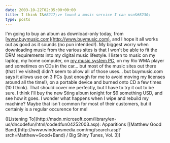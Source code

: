 ```yaml
---
date: 2003-10-22T02:35:00+00:00
title: I think I&#8217;ve found a music service I can use&#8230;
type: posts
---
```

I'm going to buy an album as download-only today, from [www.buymusic.com](http://www.buymusic.com), and I hope it all works out as good as it sounds (no pun intended!). My biggest worry when downloading music from the various sites is that I won't be able to fit the DRM requirements into my digital music lifestyle. I listen to music on my laptop, my home computer, on [my music system PC](http://www.duncanmackenzie.net/musicxp), on my Rio WMA player and sometimes on CDs in the car... but most of the music sites out there (that I've visited) didn't seem to allow all of those uses... but buymusic.com says it allows use on 3 PCs (just enough for me to avoid moving my licenses around all the time!), on a portable device and burned onto CD a few times (10 I think). That should cover me perfectly, but I have to try it out to be sure. I think I'll buy the new Sting album tonight for $9 something USD, and see how it goes.
I wonder what happens when I wipe and rebuild my machine? Maybe that isn't common for most of their customers, but it certainly is a regular occurence for me!

<div class="media">
  ([Listening To](http://msdn.microsoft.com/library/en-us/dncodefun/html/code4fun04252003.asp): Apparitions [[Matthew Good Band](http://www.windowsmedia.com/mg/search.asp?srch=Matthew+Good+Band) / Big Shiny Tunes, Vol. 3])
</div>
